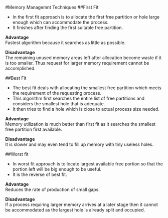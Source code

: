 #Memory Managemnt Techniques
##First Fit  
* In the first fit approach is to allocate the first free partition or hole large enough which can accommodate the process.  
* It finishes after finding the first suitable free partition.  

**Advantage**  
Fastest algorithm because it searches as little as possible.  

**Disadvantage**  
The remaining unused memory areas left after allocation become waste if it is too smaller. Thus request for larger memory requirement cannot be accomplished.

##Best Fit
* The best fit deals with allocating the smallest free partition which meets the requirement of the requesting process.  
* This algorithm first searches the entire list of free partitions and considers the smallest hole that is adequate. 
* It then tries to find a hole which is close to actual process size needed.  

**Advantage**  
Memory utilization is much better than first fit as it searches the smallest free partition first available.    

**Disadvantage**  
It is slower and may even tend to fill up memory with tiny useless holes.

##Worst fit
* In worst fit approach is to locate largest available free portion so that the portion left will be big enough to be useful. 
* It is the reverse of best fit.  

**Advantage**  
Reduces the rate of production of small gaps.  

**Disadvantage**  
If a process requiring larger memory arrives at a later stage then it cannot be accommodated as the largest hole is already split and occupied.  
